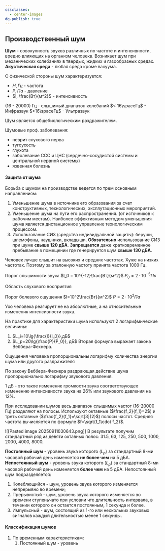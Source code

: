 ```yaml
---
cssclasses:
  - center-images
dg-publish: true
---
```

## Производственный шум

**Шум** - совокупность звуков различных по частоте и интенсивности, вредно влияющих на организм человека. 
Возникает шум при механических колебаниях в твердых, жидких и газообразных средах.
**Акустическая среда** - любая среда кроме вакуума.

С физической стороны шум характеризуется:
- $H, Гц$ - частота
- $P, Па$ - давление
- $I, \frac{Вт}{м^2}$ - интенсивность

(16 - 20000) Гц - слышимый диапазон колебаний
$< 16\spaceГц$ - Инфразвук
$>16\spaceГц$ - Ультразвук

Шум является общебиологическим раздражителем. 

Шумовые проф. заболевания:
- неврит слухового нерва
- тугоухость
- глухота
- заболевание ССС и ЦНС (сердечно-сосудистой системы и центральной нервной системы)
- язвенная болезнь

#### Защита от шума

Борьба с шумом на производстве ведется по трем основным направлениям:
1. Уменьшение шума в источнике его образования за счет конструктивных, технологических, эксплутационных мероприятий.
2. Уменьшение шума на пути его распространения. (от источников к рабочим местам). Наиболее эффективным методом уменьшения шума является дистанционное управление технологическим процессом.
3. Использование СИЗ (средства индивидуальной защиты): беруши, шлемофоны, наушники, вкладыши. **Обязательно** использование СИЗ при шуме **свыше $120 \text{ дБА}$**. **Запрещается** даже кратковременное пребывание в помещении где генерируется шум **свыше $130\text{ дБА}$**. 

Человек лучше слышит на высоких и средних частотах. Хуже на низких частотах. Поэтому за эталонную частоту принята частота $1000 \text{ Гц}$. 

Порог слышимости звука
$I_0 = 10^{-12}\frac{Вт}{м^2}$
$P_0=2\cdot 10^{-5}Па$

Область слухового восприятия

Порог болевого ощущения
$I=10^2\frac{Вт}{м^2}$
$P=2\cdot10^2Па$

Ухо человека реагирует не на абсолютные, а на относительные изменения интенсивности звука.

На практике для характеристики шума используют 2 логарифмические величины:
1. $L_i=10\lg{\frac{I}{I_0}},дБ$
2. $L_p=20\lg{\frac{P}{P_0}}, дБ$
Вторая формула выражает закона Веббера-Фехнера. 

Ощущения человека пропорциональны логарифму количества энергии шума или другого раздражителя

По закону Веббера-Фехнера раздрающая действие шума пропорционально логарифму звукового давления.

1 дБ - это такое изменение громкости звука соответствующее изменению интенсивности звука на 26% или звукового давления на 12%.

При исследовании шумов весь диапазон слышимых частот (16-20000 Гц) разделяют на полосы. Используют октавные ($\frac{f_2}{f_1}=2$) и треть октавные ($\frac{f_2}{f_1}=\sqrt[3]{2}$) полосы частот. Средняя частота вычисляется по формуле $f=\sqrt{f_1\cdot f_2}$.


![[Pasted image 20250911030643.png]]
В результате получим стандартный ряд из девяти октавных полос: 31.5, 63, 125, 250, 500, 1000, 2000, 4000, 8000.

**Постоянный шум** - уровень звука которого ($L_p$) за стандартный 8-ми часовой рабочий день изменяется **не более чем** на 5 дБА.
**Непостоянный шум** - уровень звука которого ($L_p$) за стандартный 8-ми часовой рабочий день изменяется **более чем** на 5 дБА.
Непостоянный шум подразделяется:
1. Колеблющийся - шум, уровень звука которого изменяется непрерывно во времени;
2. Прерывистый - шум, уровень звука которого изменяется во времени ступеньчато при условии что длительность интервала, в течении которого он остается постоянным, 1 секунда и более.
3. Импульсный - шум, состоящий из 1-го или нескольких звуковых сигналов каждый длительностью менее 1 секунды.

#### Классификация шумов
1. По временным характеристикам:
	1. Постоянный шум - уровень 
